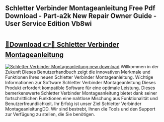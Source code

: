 ## Schletter Verbinder Montageanleitung Free Pdf Download - Part-a2k New Repair Owner Guide - User Service Edition Vb8wi

# <h2><a href="http://df6batt.blite.top/?on=Schletter+Verbinder+Montageanleitung">🔗Download 👉🔴 Schletter Verbinder Montageanleitung</a></h2>

[![Schletter Verbinder Montageanleitung new download](https://i.imgur.com/lujVjoI.png)](http://df6batt.blite.top/?on=Schletter+Verbinder+Montageanleitung)
Willkommen in der Zukunft Dieses Benutzerhandbuch zeigt die innovativen Merkmale und Funktionen Ihres neuen Schletter Verbinder Montageanleitung. Wichtige Informationen zur Software Schletter Verbinder Montageanleitung Dieses Produkt erfordert kompatible Software für eine optimale Leistung. Dieses bemerkenswerte Schletter Verbinder Montageanleitung bietet dank seiner fortschrittlichen Funktionen eine nahtlose Mischung aus Funktionalität und Benutzerfreundlichkeit. Ihr Erfolg ist unser Ziel Schletter Verbinder MontageanleitungDD. Wir sind bestrebt, Ihnen die Tools und den Support zur Verfügung zu stellen, die Sie benötigen.

